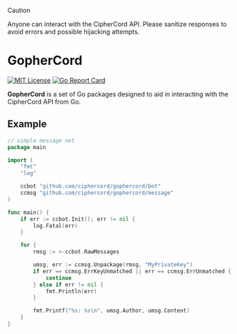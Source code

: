 > [!CAUTION]
> Anyone can interact with the CipherCord API. Please sanitize responses to avoid errors and possible hijacking attempts.

# GopherCord
[![MIT License](https://img.shields.io/badge/License-MIT-a10b31)](https://github.com/ciphercord/gophercord/blob/main/LICENSE)
[![Go Report Card](https://goreportcard.com/badge/github.com/ciphercord/gophercord)](https://goreportcard.com/report/github.com/ciphercord/gophercord)

**GopherCord** is a set of Go packages designed to aid in interacting with the CipherCord API from Go.

## Example
```go
// simple message net
package main

import (
	"fmt"
	"log"

	ccbot "github.com/ciphercord/gophercord/bot"
	ccmsg "github.com/ciphercord/gophercord/message"
)

func main() {
	if err := ccbot.Init(); err != nil {
		log.Fatal(err)
	}

	for {
		rmsg := <-ccbot.RawMessages

		umsg, err := ccmsg.Unpackage(rmsg, "MyPrivateKey")
		if err == ccmsg.ErrKeyUnmatched || err == ccmsg.ErrUnmatched {
			continue
		} else if err != nil {
			fmt.Println(err)
		}

		fmt.Printf("%s: %s\n", umsg.Author, umsg.Content)
	}
}
```

